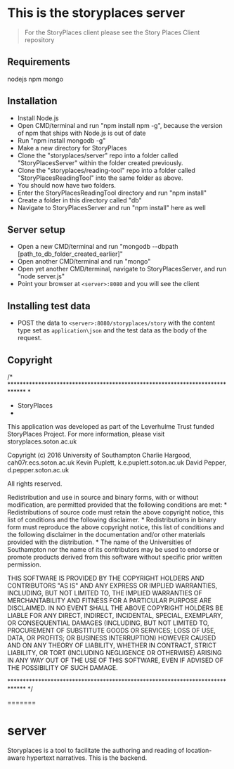 # This is the storyplaces server
> For the StoryPlaces client please see the Story Places Client repository

## Requirements
nodejs
npm
mongo


## Installation
* Install Node.js
* Open CMD/terminal and run "npm install npm -g", because the version of npm that ships with Node.js is out of date
* Run "npm install mongodb -g"
* Make a new directory for StoryPlaces
* Clone the "storyplaces/server" repo into a folder called "StoryPlacesServer" within the folder created previously.
* Clone the "storyplaces/reading-tool" repo into a folder called "StoryPlacesReadingTool" into the same folder as above.
* You should now have two folders.
* Enter the StoryPlacesReadingTool directory and run "npm install"
* Create a folder in this directory called "db"
* Navigate to StoryPlacesServer and run "npm install" here as well

## Server setup
* Open a new CMD/terminal and run "mongodb --dbpath [path_to_db_folder_created_earlier]"
* Open another CMD/terminal and run "mongo"
* Open yet another CMD/terminal, navigate to StoryPlacesServer, and run "node server.js"
* Point your browser at `<server>:8080` and you will see the client

## Installing test data
* POST the data to `<server>:8080/storyplaces/story` with the content type set as `application\json` and the test data as the body of the request.

## Copyright
/* *****************************************************************************
 *
 * StoryPlaces
 *

This application was developed as part of the Leverhulme Trust funded 
StoryPlaces Project. For more information, please visit storyplaces.soton.ac.uk

Copyright (c) 2016
  University of Southampton
    Charlie Hargood, cah07r.ecs.soton.ac.uk
    Kevin Puplett, k.e.puplett.soton.ac.uk
	David Pepper, d.pepper.soton.ac.uk

All rights reserved.

Redistribution and use in source and binary forms, with or without
modification, are permitted provided that the following conditions are met:
    * Redistributions of source code must retain the above copyright
      notice, this list of conditions and the following disclaimer.
    * Redistributions in binary form must reproduce the above copyright
      notice, this list of conditions and the following disclaimer in the
      documentation and/or other materials provided with the distribution.
    * The name of the Universities of Southampton nor the name of its 
	  contributors may be used to endorse or promote products derived from 
	  this software without specific prior written permission.

THIS SOFTWARE IS PROVIDED BY THE COPYRIGHT HOLDERS AND CONTRIBUTORS "AS IS"
AND ANY EXPRESS OR IMPLIED WARRANTIES, INCLUDING, BUT NOT LIMITED TO, THE
IMPLIED WARRANTIES OF MERCHANTABILITY AND FITNESS FOR A PARTICULAR PURPOSE
ARE DISCLAIMED. IN NO EVENT SHALL THE ABOVE COPYRIGHT HOLDERS BE LIABLE FOR ANY
DIRECT, INDIRECT, INCIDENTAL, SPECIAL, EXEMPLARY, OR CONSEQUENTIAL DAMAGES
(INCLUDING, BUT NOT LIMITED TO, PROCUREMENT OF SUBSTITUTE GOODS OR SERVICES;
LOSS OF USE, DATA, OR PROFITS; OR BUSINESS INTERRUPTION) HOWEVER CAUSED AND
ON ANY THEORY OF LIABILITY, WHETHER IN CONTRACT, STRICT LIABILITY, OR TORT
(INCLUDING NEGLIGENCE OR OTHERWISE) ARISING IN ANY WAY OUT OF THE USE OF
THIS SOFTWARE, EVEN IF ADVISED OF THE POSSIBILITY OF SUCH DAMAGE.

***************************************************************************** */


=======
# server
Storyplaces is a tool to facilitate the authoring and reading of location-aware hypertext narratives.  This is the backend.

